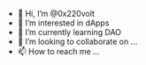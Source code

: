- 👋 Hi, I’m @0x220volt
- 👀 I’m interested in dApps 
- 🌱 I’m currently learning DAO
- 💞️ I’m looking to collaborate on ... 
- 📫 How to reach me ... 
 
<!---
0x220volt/0x220volt is a ✨ special ✨ repository because its `README.md` (this file) appears on your GitHub profile.
You can click the Preview link to take a look at your changes.
--->
